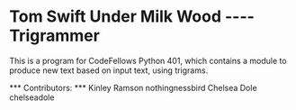 # Tom Swift Under Milk Wood ---- Trigrammer

This is a program for CodeFellows Python 401, which contains a module to produce new text based on input text, using trigrams. 

*** Contributors: ***
Kinley Ramson nothingnessbird
Chelsea Dole chelseadole